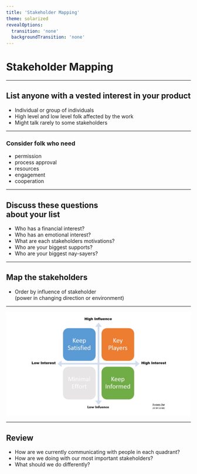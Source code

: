 ```yaml
---
title: 'Stakeholder Mapping'
theme: solarized
revealOptions:
  transition: 'none'
  backgroundTransition: 'none'
---
```


# Stakeholder Mapping

---

## List anyone with a vested interest in your product

 * Individual or group of individuals
 * High level and low level folk affected by the work
 * Might talk rarely to some stakeholders

---

### Consider folk who need

* permission
* process approval
* resources
* engagement
* cooperation

---

## Discuss these questions <br />about your list

  * Who has a financial interest?
  * Who has an emotional interest?
  * What are each stakeholders motivations?
  * Who are your biggest supports?
  * Who are your biggest nay-sayers?

---

## Map the stakeholders

* Order by influence of stakeholder <br/>(power in changing direction or environment)

---

![](./bcg.jpg)

---

## Review

  * How are we currently communicating with people in each quadrant?
  * How are we doing with our most important stakeholders?
  * What should we do differently?